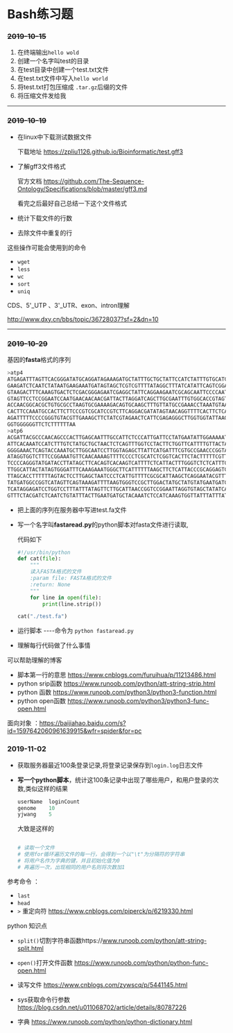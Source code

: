 # Bash练习题

### ~~2019-10-15~~

1. 在终端输出`hello wold`
2. 创建一个名字叫test的目录
3. 在test目录中创建一个test.txt文件
4. 在test.txt文件中写入`hello world`
5. 将test.txt打包压缩成 `.tar.gz`后缀的文件
6. 将压缩文件发给我

***

### ~~2019-10-19~~

+ 在linux中下载测试数据文件

  下载地址  https://zpliu1126.github.io/Bioinformatic/test.gff3 

+ 了解gff3文件格式

  官方文档  https://github.com/The-Sequence-Ontology/Specifications/blob/master/gff3.md 

  看完之后最好自己总结一下这个文件格式

+ 统计下载文件的行数

+ 去除文件中重复的行

这些操作可能会使用到的命令

+ `wget`
+ `less`
+ `wc`
+ `sort`
+ `uniq`

CDS、5'_UTP 、3'_UTR、exon、intron理解

 http://www.dxy.cn/bbs/topic/36728037?sf=2&dn=10 

***



### ~~2019-10-29~~

基因的**fasta**格式的序列

```bash
>atp4
ATGAGATTTAGTTCACGGGATATGCAGGATAGAAAGATGCTATTTGCTGCTATTCCATCTATTTGTGCATCAAGTCCGAA
GAAGATCTCAATCTATAATGAAGAAATGATAGTAGCTCGTCGTTTTATAGGCTTTATCATATTCAGTCGGAAGAGTTTAG
GTAAGACTTTCAAAGTGACTCTCGACGGGAGAATCGAGGCTATTCAGGAAGAATCGCAGCAATTCCCCAATCCTAACGAA
GTAGTTCCTCCGGAATCCAATGAACAACAACGATTACTTAGGATCAGCTTGCGAATTTGTGGCACCGTAGTAGAATCATT
ACCAACGGCACGCTGTGCGCCTAAGTGCGAAAAGACAGTGCAAGCTTTGTTATGCCGAAACCTAAATGTAAAGTCAGCAA
CACTTCCAAATGCCACTTCTTCCCGTCGCATCCGTCTTCAGGACGATATAGTAACAGGTTTTCACTTCTCAGTGAGTGAA
AGATTTTTCCCCGGGTGTACGTTGAAAGCTTCTATCGTAGAACTCATTCGAGAGGGCTTGGTGGTATTAAGAATGGTTCG
GGTGGGGGGTTCTCTTTTTTAA
>atp6
ACGATTACGCCCAACAGCCCACTTGAGCAATTTGCCATTCTCCCATTGATTCCTATGAATATTGGAAAAATTTATTTCTC
ATTCACAAATCCATCTTTGTCTATGCTGCTAACTCTCAGTTTGGTCCTACTTCTGGTTCATTTTGTTACTAAAAACGGAG
GGGGAAACTCAGTACCAAATGCTTGGCAATCCTTGGTAGAGCTTATTCATGATTTCGTGCCGAACCCGGTAAACGAACAA
ATAGGTGGTCTTTCCGGAAATGTTCAACAAAAGTTTTCCCCTCGCATCTCGGTCACTTCTACTTTTTCGTTATTTCGTAA
TCCCCAGGGTATGATACCTTATAGCTTCACAGTCACAAGTCATTTTCTCATTACTTTGGGTCTCTCATTTCCGATTTTTA
TTGGCATTACTATAGTGGGATTTCAAAGAAATGGGCTTCATTTTTTAAGCTTCTCATTACCCGCAGGAGTCCCACTGCCG
TTAGCACCTTTTTTAGTACTCCTTGAGCTAATCCCTCATTGTTTTCGCGCATTAAGCTCAGGAATACGTTTATTTGCTAA
TATGATGGCCGGTCATAGTTCAGTAAAGATTTTAAGTGGGTCCGCTTGGACTATGCTATGTATGAATGATCTTTTTTATT
TCATAGGAGATCCTGGTCCTTTATTTATAGTTCTTGCATTAACCGGTCCGGAATTAGGTGTAGCTATATCACAAGCTCAT
GTTTCTACGATCTCAATCTGTATTTACTTGAATGATGCTACAAATCTCCATCAAAGTGGTTATTTATTTATAATTGAACA
```

+ 把上面的序列在服务器中写进test.fa文件

+ 写一个名字叫**fastaread.py**的python脚本对fasta文件进行读取,

  代码如下

  ```python
  #!/usr/bin/python 
  def cat(file):
      """
      读入FASTA格式的文件
      :param file: FASTA格式的文件
      :return: None
      """
      for line in open(file):
          print(line.strip())
  
  cat("./test.fa")
  
  ```

+ 运行脚本 ----命令为 `python fastaread.py`

+ 理解每行代码做了什么事情

可以帮助理解的博客

+ 脚本第一行的意思 https://www.cnblogs.com/furuihua/p/11213486.html
+ python srip函数 https://www.runoob.com/python/att-string-strip.html
+ python 函数 https://www.runoob.com/python3/python3-function.html
+ python open函数 https://www.runoob.com/python3/python3-func-open.html

面向对象 ：https://baijiahao.baidu.com/s?id=1597642060961639915&wfr=spider&for=pc



### 2019-11-02

+ 获取服务器最近100条登录记录,将登录记录保存到`login.log`日志文件

+ **写一个python脚本**，统计这100条记录中出现了哪些用户，和用户登录的次数,类似这样的结果

  ```python
  userName	loginCount
  genome	10
  yjwang	5
  ```

  大致是这样的

  ```python
  
  # 读取一个文件
  # 使用for循环遍历文件的每一行，会得到一个以"\t"为分隔符的字符串
  # 将用户名作为字典的键，并且初始化值为0
  # 再遍历一次，出现相同的用户名则将次数加1
  ```

  

参考命令 ：

+ `last`
+ `head`
+ `>` 重定向符 https://www.cnblogs.com/piperck/p/6219330.html 

python 知识点

+  `split()`切割字符串函数https://www.runoob.com/python/att-string-split.html 

+ `open()`打开文件函数 https://www.runoob.com/python/python-func-open.html 

+ 读写文件  https://www.cnblogs.com/zywscq/p/5441145.html 

+ sys获取命令行参数  https://blog.csdn.net/u011068702/article/details/80787226 

+ 字典  https://www.runoob.com/python/python-dictionary.html 

  







